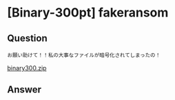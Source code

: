 # [Binary-300pt] fakeransom

## Question

```plane
お願い助けて！！私の大事なファイルが暗号化されてしまったの！
```

[binary300.zip](binary300.zip)

## Answer
